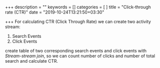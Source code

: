 +++
description = ""
keywords = []
categories = [
]
title = "Click-through rate (CTR)"
date = "2019-10-24T13:21:50+03:30"

+++
For calculating CTR (Click Through Rate) we can create two activity stream:
1. Search Events
2. Click Events

create table of two corresponding search events and click events with *Stream-stream join*, so we can count number of clicks and number of total search and calculate CTR.


